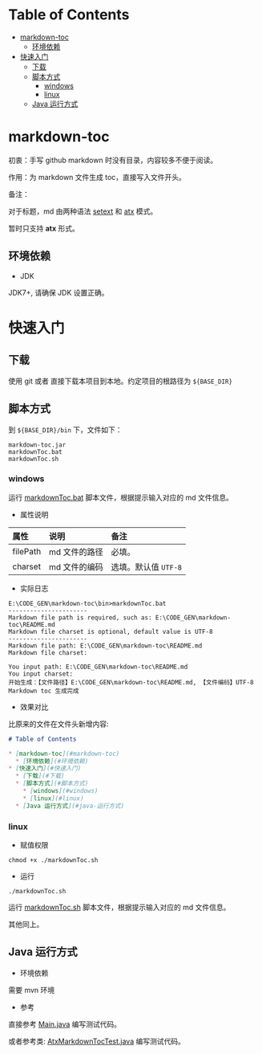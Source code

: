 # Table of Contents

* [markdown-toc](#markdown-toc)
  * [环境依赖](#环境依赖)
* [快速入门](#快速入门)
  * [下载](#下载)
  * [脚本方式](#脚本方式)
    * [windows](#windows)
    * [linux](#linux)
  * [Java 运行方式](#java-运行方式)


# markdown-toc

初衷：手写 github markdown 时没有目录，内容较多不便于阅读。

作用：为 markdown 文件生成 toc，直接写入文件开头。

备注：

对于标题，md 由两种语法 [setext](http://docutils.sourceforge.net/mirror/setext.html) 和 [atx](http://www.aaronsw.com/2002/atx/) 模式。

暂时只支持 **atx** 形式。

## 环境依赖

- JDK 

JDK7+, 请确保 JDK 设置正确。

# 快速入门

## 下载

使用 git 或者 直接下载本项目到本地。约定项目的根路径为 `${BASE_DIR}`

## 脚本方式

到 `${BASE_DIR}/bin` 下，文件如下：

```
markdown-toc.jar
markdownToc.bat
markdownToc.sh
```

### windows

运行 [markdownToc.bat](bin/markdownToc.bat) 脚本文件，根据提示输入对应的 md 文件信息。

- 属性说明

| 属性 | 说明 | 备注 | 
|:---|:---|:---|
| filePath | md 文件的路径 | 必填。|
| charset | md 文件的编码 | 选填。默认值 `UTF-8` |
 
- 实际日志

```
E:\CODE_GEN\markdown-toc\bin>markdownToc.bat
----------------------
Markdown file path is required, such as: E:\CODE_GEN\markdown-toc\README.md
Markdown file charset is optional, default value is UTF-8
----------------------
Markdown file path: E:\CODE_GEN\markdown-toc\README.md
Markdown file charset:

You input path: E:\CODE_GEN\markdown-toc\README.md
You input charset:
开始生成：【文件路径】E:\CODE_GEN\markdown-toc\README.md, 【文件编码】UTF-8
Markdown toc 生成完成
```

- 效果对比

比原来的文件在文件头新增内容:

```markdown
# Table of Contents

* [markdown-toc](#markdown-toc)
  * [环境依赖](#环境依赖)
* [快速入门](#快速入门)
  * [下载](#下载)
  * [脚本方式](#脚本方式)
    * [windows](#windows)
    * [linux](#linux)
  * [Java 运行方式](#java-运行方式)
```

### linux

- 赋值权限 

```
chmod +x ./markdownToc.sh
```

- 运行

```
./markdownToc.sh
```

运行 [markdownToc.sh](bin/markdownToc.sh) 脚本文件，根据提示输入对应的 md 文件信息。


其他同上。



## Java 运行方式

- 环境依赖 

需要 mvn 环境

- 参考

直接参考 [Main.java](src/main/java/com/github/houbb/markdown/toc/Main.java) 编写测试代码。

或者参考类: [AtxMarkdownTocTest.java](src/test/java/com/github/houbb/markdown/toc/core/impl/AtxMarkdownTocTest.java) 编写测试代码。
